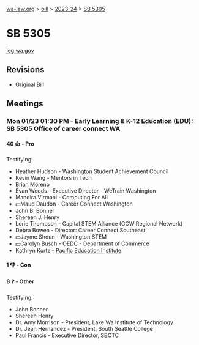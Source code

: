 [wa-law.org](/) > [bill](/bill/) > [2023-24](/bill/2023-24/) > [SB 5305](/bill/2023-24/sb/5305/)

# SB 5305
[leg.wa.gov](https://app.leg.wa.gov/billsummary?BillNumber=5305&Year=2023&Initiative=false)

## Revisions
* [Original Bill](1/)

## Meetings
### Mon 01/23 01:30 PM - Early Learning & K-12 Education (EDU): SB 5305 Office of career connect WA
#### 40 👍 - Pro
Testifying:
* Heather Hudson - Washington Student Achievement Council
* Kevin Wang - Mentors in Tech
* Brian Moreno
* Evan Woods - Executive Director - WeTrain Washington
* Mandira Virmani - Computing For All
* 💵Maud Daudon - Career Connect Washington
* John B. Bonner
* Shereen J. Henry
* Lorie Thompson - Capital STEM Alliance (CCW Regional Network)
* Debra Bowen - Director:  Career Connect Southeast
* 💵Jayme Shoun - Washington STEM
* 💵Carolyn Busch - OEDC - Department of Commerce
* Kathryn Kurtz - [Pacific Education Institute](/org/pacific_education_institute/)

#### 1 👎 - Con

#### 8 ❓ - Other
Testifying:
* John Bonner
* Shereen Henry
* Dr. Amy  Morrison - President, Lake Wa Institute of Technology
* Dr. Jean Hernandez - President, South Seattle College
* Paul Francis - Executive Director, SBCTC

